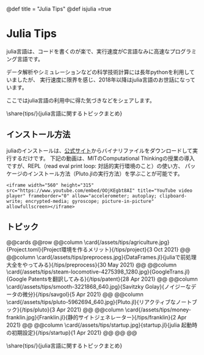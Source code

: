 @def title = "Julia Tips"
@def isjulia =true

# Julia Tips

julia言語は、コードを書くのが楽で、実行速度がC言語なみに高速なプログラミング言語です。

データ解析やシミュレーションなどの科学技術計算には長年pythonを利用していましたが、
実行速度に限界を感じ、2018年以降はjulia言語のお世話になっています。

ここではjulia言語の利用中に得た気づきなどをシェアします。


\share{tips/}{julia言語に関するトピックまとめ}

## インストール方法

juliaのインストールは、[公式サイト](https://julialang.org/downloads/)からバイナリファイルをダウンロードして実行するだけです。
下記の動画は、MITのComputational Thinkingの授業の導入ですが、REPL（read eval print loop: 対話的実行環境のこと）の使い方、
パッケージのインストール方法（Pluto.jlの実行方法）を学ぶことが可能です。

~~~
<iframe width="560" height="315" src="https://www.youtube.com/embed/OOjKEgbt8AI" title="YouTube video player" frameborder="0" allow="accelerometer; autoplay; clipboard-write; encrypted-media; gyroscope; picture-in-picture" allowfullscreen></iframe>
~~~

## トピック

@@cards
@@row
@@column \card{/assets/tips/agriculture.jpg}{Project.toml}{Project環境を作るメリット}{/tips/project}{3 Oct 2021} @@
@@column \card{/assets/tips/preprocess.jpg}{DataFrames.jl}{juliaで前処理大全をやってみる}{/tips/preprocess}{30 May 2021} @@
@@column \card{/assets/tips/steam-locomotive-4275398_1280.jpg}{GoogleTrans.jl}{Google Patentsを翻訳してみる}{/tips/patent}{28 Apr 2021} @@
@@column \card{/assets/tips/smooth-3221868_640.jpg}{Savitzky Golay}{ノイジーなデータの微分}{/tips/savgol}{5 Apr 2021} @@
@@column \card{/assets/tips/pluto-5962694_640.jpg}{Pluto.jl}{リアクティブなノートブック}{/tips/pluto}{3 Apr 2021} @@
@@column \card{/assets/tips/money-franklin.jpg}{Franklin.jl}{静的サイトジェネレーター}{/tips/franklin}{2 Apr 2021} @@
@@column \card{/assets/tips/startup.jpg}{startup.jl}{julia 起動時の初期設定}{/tips/startup}{1 Apr 2021} @@
@@
@@

\share{tips/}{julia言語に関するトピックまとめ}